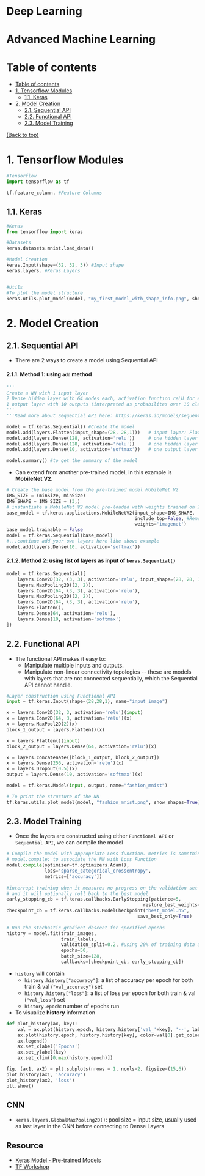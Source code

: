 # Deep Learning
# Advanced Machine Learning

# Table of contents
- [Table of contents](#table-of-contents)
- [1. Tensorflow Modules](#1-tensorflow-modules)
  - [1.1. Keras](#11-keras)  
- [2. Model Creation](#2-model-creation)
  - [2.1. Sequential API](#21-sequential-api)
  - [2.2. Functional API](#22-functional-api)
  - [2.3. Model Training](#23-model-training)   


[(Back to top)](#table-of-contents)

# 1. Tensorflow Modules
```Python
#Tensorflow
import tensorflow as tf

tf.feature_column. #Feature Columns
```
## 1.1. Keras 
```Python
#Keras
from tensorflow import keras

#Datasets
keras.datasets.mnist.load_data()

#Model Creation 
keras.Input(shape=(32, 32, 3)) #Input shape
keras.layers. #Keras Layers


#Utils
#To plot the model structure 
keras.utils.plot_model(model, "my_first_model_with_shape_info.png", show_shapes=True)
```

# 2. Model Creation
## 2.1. Sequential API
- There are 2 ways to create a model using Sequential API
#### 2.1.1. Method 1: using `add` method
```Python
'''
Create a NN with 1 input layer
2 Dense hidden layer with 64 nodes each, activation function reLU for each node
1 output layer with 10 outputs (interpreted as probabilites over 10 classes)
'''
'''Read more about Sequential API here: https://keras.io/models/sequential/'''

model = tf.keras.Sequential() #Create the model
model.add(layers.Flatten(input_shape=(28, 28,1)))   # input layer: Flatten = to flatten I/p to 1-d: single list of i/p neuron corresponding to each pixel
model.add(layers.Dense(128, activation='relu'))     # one hidden layer
model.add(layers.Dense(128, activation='relu'))     # one hidden layer
model.add(layers.Dense(10, activation='softmax'))   # one output layer with 10 outputs (From 0 to 9)

model.summary() #to get the summary of the model
```
- Can extend from another pre-trained model, in this example is **MobileNet V2**.
```Python
# Create the base model from the pre-trained model MobileNet V2
IMG_SIZE = (minSize, minSize)
IMG_SHAPE = IMG_SIZE + (3,)
# instantiate a MobileNet V2 model pre-loaded with weights trained on ImageNet
base_model = tf.keras.applications.MobileNetV2(input_shape=IMG_SHAPE,
                                               include_top=False, #Remove the final outut layer
                                               weights='imagenet')
base_model.trainable = False
model = tf.keras.Sequential(base_model)
#...continue add your own layers here like above example
model.add(layers.Dense(10, activation='softmax'))
```
#### 2.1.2. Method 2: using list of layers as input of `keras.Sequential()`
```Python
model = tf.keras.Sequential([
    layers.Conv2D(32, (3, 3), activation='relu', input_shape=(28, 28, 1)),
    layers.MaxPooling2D((2, 2)),
    layers.Conv2D(64, (3, 3), activation='relu'),
    layers.MaxPooling2D((2, 2)),
    layers.Conv2D(64, (3, 3), activation='relu'),
    layers.Flatten(),
    layers.Dense(64, activation='relu'),
    layers.Dense(10, activation='softmax')
])
```

## 2.2. Functional API
- The functional API makes it easy to:
  - Manipulate multiple inputs and outputs. 
  - Manipulate non-linear connectivity topologies -- these are models with layers that are not connected sequentially, which the Sequential API cannot handle.

```Python
#Layer construction using Functional API
input = tf.keras.Input(shape=(28,28,1), name="input_image")

x = layers.Conv2D(32, 3, activation='relu')(input)
x = layers.Conv2D(64, 3, activation='relu')(x)
x = layers.MaxPool2D(2)(x)
block_1_output = layers.Flatten()(x)

x = layers.Flatten()(input)
block_2_output = layers.Dense(64, activation='relu')(x)

x = layers.concatenate([block_1_output, block_2_output])
x = layers.Dense(256, activation='relu')(x)
x = layers.Dropout(0.5)(x)
output = layers.Dense(10, activation='softmax')(x)

model = tf.keras.Model(input, output, name="fashion_mnist") 

# To print the structure of the NN
tf.keras.utils.plot_model(model, "fashion_mnist.png", show_shapes=True)
```

## 2.3. Model Training
- Once the layers are constructed using either `Functional API` or `Sequential API`, we can compile the model
```Python
# Compile the model with appropriate Loss function. metrics is something you can monitor (but model does not optimize metrc)
# model.compile: to associate the NN with Loss Function
model.compile(optimizer=tf.optimizers.Adam(), 
              loss='sparse_categorical_crossentropy',
              metrics=['accuracy'])
              
#interrupt training when it measures no progress on the validation set for a number of epochs (defined by the patience argument), 
# and it will optionally roll back to the best model
early_stopping_cb = tf.keras.callbacks.EarlyStopping(patience=5,
                                                  restore_best_weights=True)
checkpoint_cb = tf.keras.callbacks.ModelCheckpoint("best_model.h5",
                                                save_best_only=True)
                                                
# Run the stochastic gradient descent for specified epochs
history = model.fit(train_images, 
                    train_labels, 
                    validation_split=0.2, #using 20% of training data as validation
                    epochs=50,
                    batch_size=128,
                    callbacks=[checkpoint_cb, early_stopping_cb])
```
- `history` will contain
  - `history.history["accuracy"]`: a list of accuracy per epoch for both train & val (`"val_accuracy"`) set
  - `history.history["loss"]`: a list of loss per epoch for both train & val (`"val_loss"`) set
  - `history.epoch`: number of epochs run
- To visualize **history** information

```Python
def plot_history(ax, key):
    val = ax.plot(history.epoch, history.history['val_'+key], '--', label='validation_' + key)
    ax.plot(history.epoch, history.history[key], color=val[0].get_color(),label= 'training_' + key)
    ax.legend()
    ax.set_xlabel('Epochs')
    ax.set_ylabel(key)
    ax.set_xlim([0,max(history.epoch)])

fig, (ax1, ax2) = plt.subplots(nrows = 1, ncols=2, figsize=(15,6))
plot_history(ax1, 'accuracy')
plot_history(ax2, 'loss')
plt.show()
```

## CNN
- `keras.layers.GlobalMaxPooling2D()`: pool size = input size, usually used as last layer in the CNN before connecting to Dense Layers


## Resource
- [Keras Model - Pre-trained Models](https://keras.io/api/applications/)
- [TF Workshop](https://github.com/random-forests/tensorflow-workshop)
